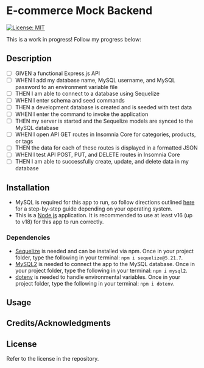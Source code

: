 # E-commerce Mock Backend

[![License: MIT](https://img.shields.io/badge/License-MIT-yellow.svg)](https://opensource.org/licenses/MIT)

This is a work in progress! Follow my progress below:

## Description

- [ ] GIVEN a functional Express.js API
- [ ] WHEN I add my database name, MySQL username, and MySQL password to an environment variable file
- [ ] THEN I am able to connect to a database using Sequelize
- [ ] WHEN I enter schema and seed commands
- [ ] THEN a development database is created and is seeded with test data
- [ ] WHEN I enter the command to invoke the application
- [ ] THEN my server is started and the Sequelize models are synced to the MySQL database
- [ ] WHEN I open API GET routes in Insomnia Core for categories, products, or tags
- [ ] THEN the data for each of these routes is displayed in a formatted JSON
- [ ] WHEN I test API POST, PUT, and DELETE routes in Insomnia Core
- [ ] THEN I am able to successfully create, update, and delete data in my database

## Installation

- MySQL is required for this app to run, so follow directions outlined [here](https://coding-boot-camp.github.io/full-stack/mysql/mysql-installation-guide) for a step-by-step guide depending on your operating system.
- This is a [Node.js](https://nodejs.org/en) application. It is recommended to use at least v16 (up to v18) for this app to run correctly.

### Dependencies

- [Sequelize](https://sequelize.org/) is needed and can be installed via npm. Once in your project folder, type the following in your terminal: `npm i sequelize@5.21.7`.
- [MySQL2](https://www.npmjs.com/package/mysql2) is needed to connect the app to the MySQL database. Once in your project folder, type the following in your terminal: `npm i mysql2`.
- [dotenv](https://www.npmjs.com/package/dotenv) is needed to handle environmental variables. Once in your project folder, type the following in your terminal: `npm i dotenv`.

## Usage

## Credits/Acknowledgments

## License

Refer to the license in the repository.
